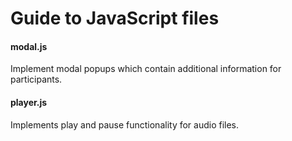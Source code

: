 # Guide to JavaScript files

#### modal.js
Implement modal popups which contain additional information for participants.

#### player.js
Implements play and pause functionality for audio files.
